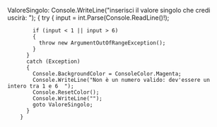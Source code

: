    ValoreSingolo:
        Console.WriteLine("inserisci il valore singolo che credi uscirà: ");
        {
          try
          {
            input = int.Parse(Console.ReadLine()!); 
          
            if (input < 1 || input > 6)
            {
              throw new ArgumentOutOfRangeException();
            }
          }
          catch (Exception)
          {
            Console.BackgroundColor = ConsoleColor.Magenta;
            Console.WriteLine("Non è un numero valido: dev'essere un intero tra 1 e 6  ");
            Console.ResetColor();
            Console.WriteLine("");
            goto ValoreSingolo;
          }
        }